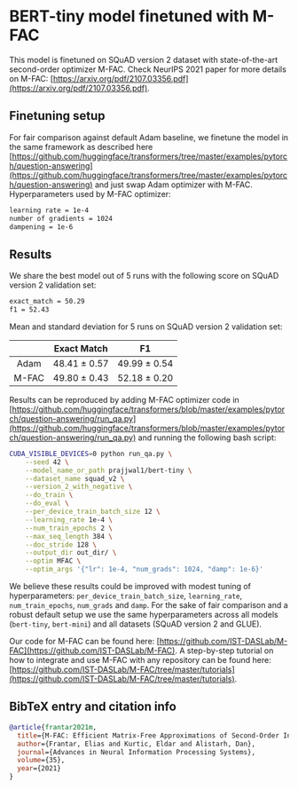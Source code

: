 # BERT-tiny model finetuned with M-FAC

This model is finetuned on SQuAD version 2 dataset with state-of-the-art second-order optimizer M-FAC.
Check NeurIPS 2021 paper for more details on M-FAC: [https://arxiv.org/pdf/2107.03356.pdf](https://arxiv.org/pdf/2107.03356.pdf).

## Finetuning setup

For fair comparison against default Adam baseline, we finetune the model in the same framework as described here [https://github.com/huggingface/transformers/tree/master/examples/pytorch/question-answering](https://github.com/huggingface/transformers/tree/master/examples/pytorch/question-answering) and just swap Adam optimizer with M-FAC.
Hyperparameters used by M-FAC optimizer:

```bash
learning rate = 1e-4
number of gradients = 1024
dampening = 1e-6
```

## Results

We share the best model out of 5 runs with the following score on SQuAD version 2 validation set:

```bash
exact_match = 50.29
f1 = 52.43
```

Mean and standard deviation for 5 runs on SQuAD version 2 validation set:

| | Exact Match | F1  |
|:----:|:-----------:|:----:|
| Adam | 48.41 ± 0.57 | 49.99 ± 0.54 |
| M-FAC | 49.80 ± 0.43 | 52.18 ± 0.20 |

Results can be reproduced by adding M-FAC optimizer code in [https://github.com/huggingface/transformers/blob/master/examples/pytorch/question-answering/run_qa.py](https://github.com/huggingface/transformers/blob/master/examples/pytorch/question-answering/run_qa.py) and running the following bash script:

```bash
CUDA_VISIBLE_DEVICES=0 python run_qa.py \
    --seed 42 \
    --model_name_or_path prajjwal1/bert-tiny \
    --dataset_name squad_v2 \
    --version_2_with_negative \
    --do_train \
    --do_eval \
    --per_device_train_batch_size 12 \
    --learning_rate 1e-4 \
    --num_train_epochs 2 \
    --max_seq_length 384 \
    --doc_stride 128 \
    --output_dir out_dir/ \
    --optim MFAC \
    --optim_args '{"lr": 1e-4, "num_grads": 1024, "damp": 1e-6}'
```

We believe these results could be improved with modest tuning of hyperparameters: `per_device_train_batch_size`, `learning_rate`, `num_train_epochs`, `num_grads` and `damp`. For the sake of fair comparison  and a robust default setup we use the same hyperparameters across all models (`bert-tiny`, `bert-mini`) and all datasets (SQuAD version 2 and GLUE).

Our code for M-FAC can be found here: [https://github.com/IST-DASLab/M-FAC](https://github.com/IST-DASLab/M-FAC).
A step-by-step tutorial on how to integrate and use M-FAC with any repository can be found here: [https://github.com/IST-DASLab/M-FAC/tree/master/tutorials](https://github.com/IST-DASLab/M-FAC/tree/master/tutorials).

## BibTeX entry and citation info

```bibtex
@article{frantar2021m,
  title={M-FAC: Efficient Matrix-Free Approximations of Second-Order Information},
  author={Frantar, Elias and Kurtic, Eldar and Alistarh, Dan},
  journal={Advances in Neural Information Processing Systems},
  volume={35},
  year={2021}
}

```
